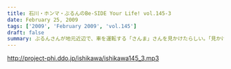 ```yaml
---
title: 石川・ホンマ・ぶるんのBe-SIDE Your Life! vol.145-3
date: February 25, 2009
tags: ['2009', 'February 2009', 'vol.145']
draft: false
summary: ぶるんさんが地元近辺で、車を運転する「さんま」さんを見かけたらしい。「見かけた」だけなのにそのオーラに圧倒されてビビったとのこと・・・ぶるんさんのことは思ったより簡単に圧倒することが可能なようです。NAMAE
---
```


http://project-phi.ddo.jp/ishikawa/ishikawa145_3.mp3